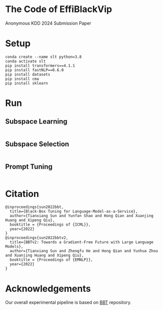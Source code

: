 # The Code of EffiBlackVip 
Anonymous KDD 2024 Submission Paper

# Setup
```
conda create --name slt python=3.8
conda activate slt
pip install transformers==4.1.1
pip install fastNLP==0.6.0
pip install datasets
pip install cma
pip install sklearn
```
# Run
## Subspace Learning
```
```
## Subspace Selection
```
```
## Prompt Tuning
```

```
# Citation
```
@inproceedings{sun2022bbt,
  title={Black-Box Tuning for Language-Model-as-a-Service}, 
  author={Tianxiang Sun and Yunfan Shao and Hong Qian and Xuanjing Huang and Xipeng Qiu},
  booktitle = {Proceedings of {ICML}},
  year={2022}
}
@inproceedings{sun2022bbtv2,
  title={BBTv2: Towards a Gradient-Free Future with Large Language Models},
  author={Tianxiang Sun and Zhengfu He and Hong Qian and Yunhua Zhou and Xuanjing Huang and Xipeng Qiu},
  booktitle = {Proceedings of {EMNLP}},
  year={2022}
}
```
# Acknowledgements 
Our overall experimental pipeline is based on [BBT](https://github.com/txsun1997/Black-Box-Tuning) repository.
